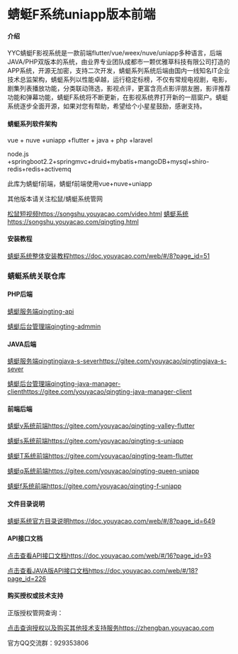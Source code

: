# 蜻蜓F系统uniapp版本前端

#### 介绍
YYC蜻蜓F影视系统是一款前端flutter/vue/weex/nuve/uniapp多种语言，后端JAVA/PHP双版本的系统，由业界专业团队成都市一颗优雅草科技有限公司打造的APP系统，开源无加密，支持二次开发，蜻蜓系列系统后端由国内一线知名IT企业技术总监架构，蜻蜓系列以性能卓越，运行稳定标榜，不仅有常规电视剧，电影，剧集列表播放功能，分类联动筛选，影视点评，更富含亮点影评朋友圈，影评推荐功能和弹幕功能，蜻蜓F系统将不断更新，在影视系统界打开新的一扇窗户。蜻蜓系统逐步全面开源，如果对您有帮助，希望给个小星星鼓励，感谢支持。
#### 蜻蜓系列软件架构

vue + nuve +uniapp +flutter + java + php +laravel

node.js +springboot2.2+springmvc+druid+mybatis+mangoDB+mysql+shiro-redis+redis+activemq

此库为蜻蜓f前端，蜻蜓f前端使用vue+nuve+uniapp
 
 
 其他版本请关注松鼠/蜻蜓系统管网 

[松鼠短视频https://songshu.youyacao.com/video.html](https://songshu.youyacao.com/video.html)
[蜻蜓系统https://songshu.youyacao.com/qingting.html](https://songshu.youyacao.com/qingting.html)

#### 安装教程

[蜻蜓系统整体安装教程https://doc.youyacao.com/web/#/8?page_id=51](https://doc.youyacao.com/web/#/8?page_id=51)


### 蜻蜓系统关联仓库

#### PHP后端

[蜻蜓服务端qingting-api](https://gitee.com/youyacao/qingting-api)

[蜻蜓后台管理端qingting-admmin](https://gitee.com/youyacao/qingting-admin)

#### JAVA后端

[蜻蜓服务端qingtingjava-s-severhttps://gitee.com/youyacao/qingtingjava-s-sever](https://gitee.com/youyacao/qingtingjava-s-sever)

[蜻蜓后台管理端qingting-java-manager-clienthttps://gitee.com/youyacao/qingting-java-manager-client](https://gitee.com/youyacao/qingting-java-manager-client)
#### 前端后端


[蜻蜓v系统前端https://gitee.com/youyacao/qingting-valley-flutter](https://gitee.com/youyacao/qingting-valley-flutter)

[蜻蜓s系统前端https://gitee.com/youyacao/qingting-s-uniapp](https://gitee.com/youyacao/qingting-s-uniapp)

[蜻蜓T系统前端https://gitee.com/youyacao/qingting-team-flutter](https://gitee.com/youyacao/qingting-team-flutter)

[蜻蜓q系统前端https://gitee.com/youyacao/qingting-queen-uniapp](https://gitee.com/youyacao/qingting-queen-uniapp)

[蜻蜓f系统前端https://gitee.com/youyacao/qingting-f-uniapp](https://gitee.com/youyacao/qingting-f-uniapp)



#### 文件目录说明

[蜻蜓系统官方目录说明https://doc.youyacao.com/web/#/8?page_id=649](https://doc.youyacao.com/web/#/8?page_id=649)



#### API接口文档

[点击查看API接口文档https://doc.youyacao.com/web/#/16?page_id=93](https://doc.youyacao.com/web/#/16?page_id=93)

[点击查看JAVA版API接口文档https://doc.youyacao.com/web/#/18?page_id=226](https://doc.youyacao.com/web/#/18?page_id=226)




#### 购买授权或技术支持

正版授权管网查询：

[点击查询授权以及购买其他技术支持服务https://zhengban.youyacao.com](https://zhengban.youyacao.com)


官方QQ交流群：929353806